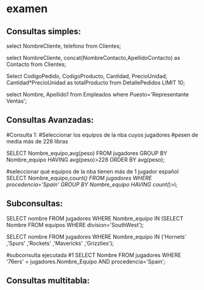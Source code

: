 # examen

## Consultas simples:

select NombreCliente, telefono from Clientes;


select NombreCliente, concat(NombreContacto,ApellidoContacto) as Contacto from Clientes;


Select CodigoPedido, CodigoProducto, Cantidad, PrecioUnidad, Cantidad*PrecioUnidad as totalProducto from DetallePedidos LIMIT 10;


select Nombre, Apellido1 from Empleados where Puesto='Representante Ventas';


## Consultas Avanzadas: 

#Consulta 1:
#Seleccionar los equipos de la nba cuyos jugadores #pesen de media más de 228 libras

SELECT Nombre_equipo,avg(peso) FROM jugadores GROUP BY Nombre_equipo HAVING avg(peso)>228 ORDER BY avg(peso);

#seleccionar qué equipos de la nba tienen más de 1 jugador español
SELECT Nombre_equipo,count(*) FROM jugadores WHERE procedencia='Spain' GROUP BY Nombre_equipo HAVING count(*)>l;


## Subconsultas:

SELECT nombre FROM jugadores WHERE Nombre_equipo IN (SELECT Nombre FROM equipos WHERE division='SouthWest');


SELECT nombre FROM jugadores WHERE Nombre_equipo IN ('Hornets' ,'Spurs' ,'Rockets' ,'Mavericks' ,'Grizzlies');


#subconsulta ejecutada #1 
SELECT Nombre FROM jugadores WHERE '76ers' = jugadores.Nombre_Equipo AND procedencia='Spain';


## Consultas multitabla:







